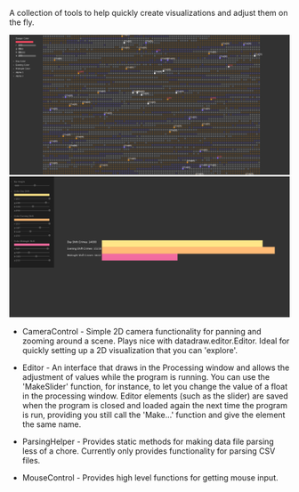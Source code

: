 A collection of tools to help quickly create visualizations and adjust them on the fly.

<img src="https://github.com/wildr2/DataDraw/blob/master/EarlyExample.png">
<img src="https://github.com/wildr2/DataDraw/blob/master/BasicExample.png">

- CameraControl -
  Simple 2D camera functionality for panning and zooming around a scene. Plays nice with datadraw.editor.Editor. Ideal for quickly      setting up a 2D visualization that you can 'explore'.

- Editor - 
  An interface that draws in the Processing window and allows the adjustment of values
  while the program is running. You can use the 'MakeSlider' function, for instance, to
  let you change the value of a float in the processing window. Editor elements (such as the
  slider) are saved when the program is closed and loaded again the next time the program is run,
  providing you still call the 'Make...' function and give the element the same name. 

- ParsingHelper -
  Provides static methods for making data file parsing less of a chore. 
  Currently only provides functionality for parsing CSV files.

- MouseControl - 
  Provides high level functions for getting mouse input.
